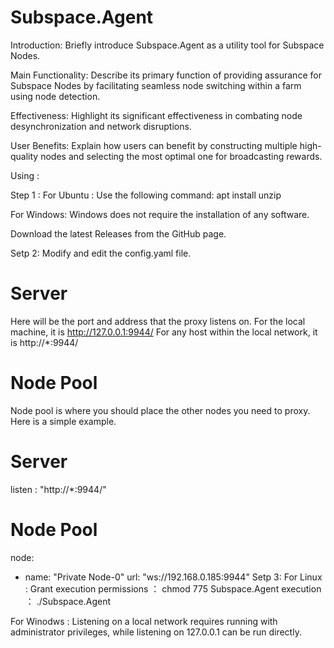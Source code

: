 # Subspace.Agent
Introduction: Briefly introduce Subspace.Agent as a utility tool for Subspace Nodes.

Main Functionality: Describe its primary function of providing assurance for Subspace Nodes by facilitating seamless node switching within a farm using node detection.

Effectiveness: Highlight its significant effectiveness in combating node desynchronization and network disruptions.

User Benefits: Explain how users can benefit by constructing multiple high-quality nodes and selecting the most optimal one for broadcasting rewards.

Using : 

Step 1 :
For Ubuntu :
Use the following command:
apt install unzip

For Windows:
Windows does not require the installation of any software.

Download the latest Releases from the GitHub page.

Setp 2:
Modify and edit the config.yaml file.

# Server
Here will be the port and address that the proxy listens on. For the local machine, it is http://127.0.0.1:9944/ For any host within the local network, it is http://*:9944/
# Node Pool
Node pool is where you should place the other nodes you need to proxy. Here is a simple example.

# Server
listen : "http://*:9944/"
# Node Pool
node:
  - name: "Private Node-0"
    url: "ws://192.168.0.185:9944"
Setp 3:
For Linux :
Grant execution permissions ：
chmod 775 Subspace.Agent
execution ：
./Subspace.Agent

For Winodws :
Listening on a local network requires running with administrator privileges, while listening on 127.0.0.1 can be run directly.

